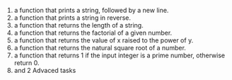 1. a function that prints a string, followed by a new line.
2. a function that prints a string in reverse.
3. a function that returns the length of a string.
4. a function that returns the factorial of a given number.
5. a function that returns the value of x raised to the power of y.
6. a function that returns the natural square root of a number.
7. a function that returns 1 if the input integer is a prime number, otherwise return 0.
8. and 2 Advaced tasks
